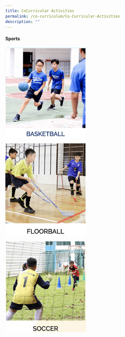 ```yaml
---
title: CoCurricular Activities
permalink: /co-curriculum/Co-Curricular-Activities
description: ""
---
```

#### **Sports**
<html>
<body>

<p><a href="/co-curriculum/Sports/Basketball">
<img style="width:50%;height:50%" src="/images/Co%20Curriculum/CCA%20Activities/pic1.png">
</a></p>

</body>
</html>

<html>
<body>


<p><a href="/co-curriculum/Sports/Floorball">
<img style="width:50%;height:50%" src="/images/Co%20Curriculum/CCA%20Activities/pic2.png">
</a></p>

</body>
</html>

<html>
<body>


<p><a href="https://www.w3schools.com">
<img style="width:50%;height:50%" src="/images/Co%20Curriculum/CCA%20Activities/pic3.png">
</a></p>

</body>
</html>